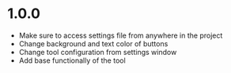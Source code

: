 # 1.0.0

 - Make sure to access settings file from anywhere in the project
 - Change background and text color of buttons
 - Change tool configuration from settings window
 - Add base functionally of the tool